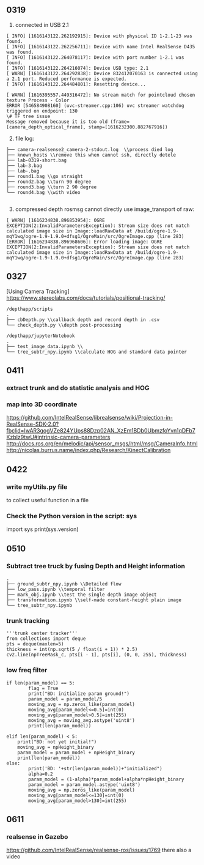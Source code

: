 ## 0319
1. connected in USB 2.1
```
[ INFO] [1616143122.262192915]: Device with physical ID 1-2.1-23 was found.
[ INFO] [1616143122.262256711]: Device with name Intel RealSense D435 was found.
[ INFO] [1616143122.264078117]: Device with port number 1-2.1 was found.
[ INFO] [1616143122.264216074]: Device USB type: 2.1
[ WARN] [1616143122.264292838]: Device 832412070163 is connected using a 2.1 port. Reduced performance is expected.
[ INFO] [1616143122.264484801]: Resetting device...
```

```
[ WARN] [1616395557.449316472]: No stream match for pointcloud chosen texture Process - Color
ERROR [546584908160] (uvc-streamer.cpp:106) uvc streamer watchdog triggered on endpoint: 130
\# TF tree issue
Message removed because it is too old (frame=[camera_depth_optical_frame], stamp=[1616232300.882767916])
```

2. file log:
```
├── camera-realsense2_camera-2-stdout.log  \\process died log  
├── known_hosts \\remove this when cannot ssh, directly detele  
├── lab-0319-short.bag  
├── lab-3.bag  
├── lab-.bag  
├── round1.bag \\go straight  
├── round2.bag \\turn 90 degree  
├── round3.bag \\turn 2 90 degree  
└── round4.bag \\with video   
 
```

3. compressed depth rosmsg cannot directly use image_transport of raw:
```
[ WARN] [1616234838.896853954]: OGRE EXCEPTION(2:InvalidParametersException): Stream size does not match calculated image size in Image::loadRawData at /build/ogre-1.9-mqY1wq/ogre-1.9-1.9.0+dfsg1/OgreMain/src/OgreImage.cpp (line 283)
[ERROR] [1616234838.896968606]: Error loading image: OGRE EXCEPTION(2:InvalidParametersException): Stream size does not match calculated image size in Image::loadRawData at /build/ogre-1.9-mqY1wq/ogre-1.9-1.9.0+dfsg1/OgreMain/src/OgreImage.cpp (line 283)
```


## 0327
[Using Camera Tracking]
https://www.stereolabs.com/docs/tutorials/positional-tracking/
```
/depthapp/scripts
.
├── cbDepth.py \\callback depth and record depth in .csv  
└── check_depth.py \\depth post-processing  

/depthapp/jupyterNotebook
.
├── test_image_data.ipynb \\
└── tree_subtr_npy.ipynb \\calculate HOG and standard data pointer

```

## 0411
### extract trunk and do statistic analysis and HOG
### map into 3D coordinate
https://github.com/IntelRealSense/librealsense/wiki/Projection-in-RealSense-SDK-2.0?fbclid=IwAR3gogVZe824YUps88Dzp02AN_XzEm1BDb0UbmzfoYvn1qDFb7KzbIz9twU#intrinsic-camera-parameters  
http://docs.ros.org/en/melodic/api/sensor_msgs/html/msg/CameraInfo.html  
http://nicolas.burrus.name/index.php/Research/KinectCalibration  

## 0422
### write myUtils.py file
to collect useful function in a file
### Check the Python version in the script: sys
import sys
print(sys.version)

## 0510
### Subtract tree truck by fusing Depth and Height information
```
.
├── ground_subtr_npy.ipynb \\Detailed flow
├── low_pass.ipynb \\temporal filter
├── mark_obj.ipynb \\test the single depth image object
├── transformation.ipynb \\self-made constant-height plain image
└── tree_subtr_npy.ipynb
```

### trunk tracking

```
'''trunk center tracker'''
from collections import deque
pts = deque(maxlen=5)
thickness = int(np.sqrt(5 / float(i + 1)) * 2.5)
cv2.line(npTreeMask_c, pts[i - 1], pts[i], (0, 0, 255), thickness)
```

### low freq filter
```
if len(param_model) == 5:
        flag = True
        print("BD: initialize param ground!")
        param_model = param_model/5
        moving_avg = np.zeros_like(param_model)
        moving_avg[param_model<=0.5]=int(0)
        moving_avg[param_model>0.5]=int(255)
        moving_avg = moving_avg.astype('uint8')
        print(len(param_model))

elif len(param_model) < 5:
	print("BD: not yet initial!")
	moving_avg = npHeight_binary
	param_model = param_model + npHeight_binary
	print(len(param_model))
else: 
        print('BD: '+str(len(param_model))+"initialized")
        alpha=0.2
        param_model = (1-alpha)*param_model+alpha*npHeight_binary
        param_model = param_model.astype('uint8')
        moving_avg = np.zeros_like(param_model)
        moving_avg[param_model<=130]=int(0)
        moving_avg[param_model>130]=int(255)
```
## 0611

### realsense in Gazebo
https://github.com/IntelRealSense/realsense-ros/issues/1769
there also a video
